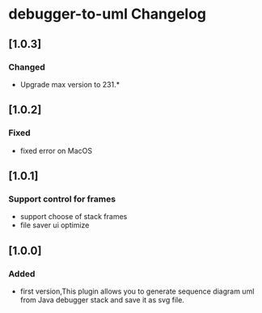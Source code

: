 <!-- Keep a Changelog guide -> https://keepachangelog.com -->

# debugger-to-uml Changelog

## [1.0.3]
### Changed
- Upgrade max version to 231.*

## [1.0.2]
### Fixed
- fixed error on MacOS


## [1.0.1]
### Support control for frames
- support choose of stack frames
- file saver ui optimize


## [1.0.0]
### Added
- first version,This plugin allows you to generate sequence diagram uml from Java debugger stack and save it as svg file.


